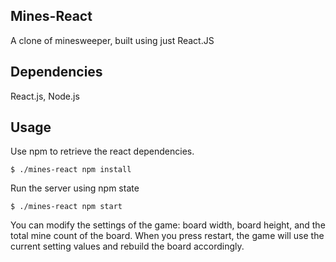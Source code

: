 ## Mines-React
A clone of minesweeper, built using just React.JS

## Dependencies
React.js, Node.js

## Usage

Use npm to retrieve the react dependencies.

```
$ ./mines-react npm install
```

Run the server using npm state

```
$ ./mines-react npm start
```

You can modify the settings of the game: board width, board height, and the total mine count of the board. When you press restart, the game will use the current setting values and rebuild the board accordingly. 